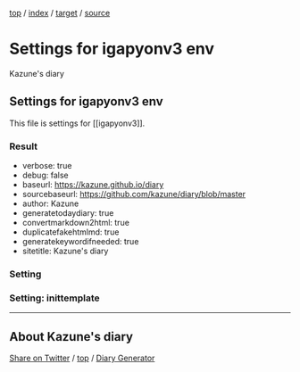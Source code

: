 [top](index.html) / [index](index.html) / [target](https://kazune.github.io/diary/settings.html) / [source](https://github.com/kazune/diary/blob/master/settings.src.md) 

Settings for igapyonv3 env
=====================================================================================================
Kazune's diary

## Settings for igapyonv3 env

This file is settings for [[igapyonv3]].

### Result

* verbose: true
* debug: false
* baseurl: https://kazune.github.io/diary
* sourcebaseurl: https://github.com/kazune/diary/blob/master
* author: Kazune
* generatetodaydiary: true
* convertmarkdown2html: true
* duplicatefakehtmlmd: true
* generatekeywordifneeded: true
* sitetitle: Kazune's diary

### Setting











### Setting: inittemplate



----------------------------------------------------------------------------------------------------

## About Kazune's diary

[Share on Twitter](https://twitter.com/intent/tweet?hashtags=igapyon%2Cdiary%2C%E3%81%84%E3%81%8C%E3%81%B4%E3%82%87%E3%82%93%2Cigapyonv3&text=Settings+for+igapyonv3+env&url=https%3A%2F%2Fkazune.github.io%2Fdiary%2Fsettings.html) / [top](index.html) / [Diary Generator](https://github.com/igapyon/igapyonv3)

